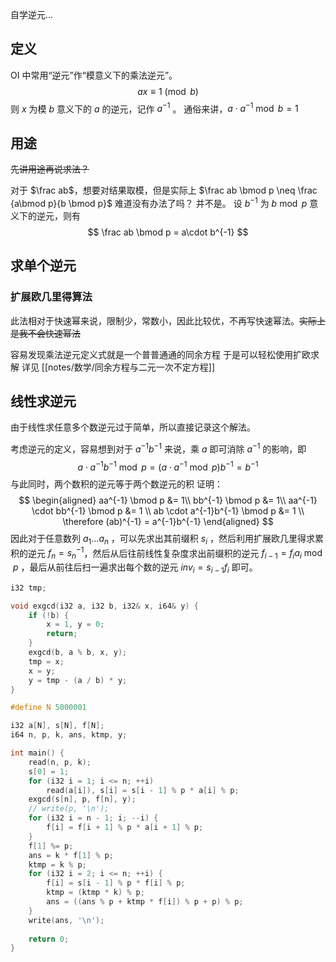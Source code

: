 自学逆元...

## 定义

OI 中常用“逆元”作“模意义下的乘法逆元”。
$$
ax\equiv 1 \pmod b
$$
则 $x$ 为模 $b$ 意义下的 $a$ 的逆元，记作 $a^{-1}$ 。
通俗来讲，$a\cdot a^{-1} \bmod b = 1$ 

## 用途

~~先讲用途再说求法？~~

对于 $\frac ab$，想要对结果取模，但是实际上 $\frac ab \bmod p \neq \frac {a\bmod p}{b \bmod p}$ 
难道没有办法了吗？
并不是。
设 $b^{-1}$ 为 $b \bmod p$ 意义下的逆元，则有
$$
\frac ab \bmod p = a\cdot b^{-1}
$$
## 求单个逆元

### 扩展欧几里得算法
此法相对于快速幂来说，限制少，常数小，因此比较优，不再写快速幂法。~~实际上是我不会快速幂法~~

容易发现乘法逆元定义式就是一个普普通通的同余方程
于是可以轻松使用扩欧求解
详见 [[notes/数学/同余方程与二元一次不定方程]]

## 线性求逆元

由于线性求任意多个数逆元过于简单，所以直接记录这个解法。

考虑逆元的定义，容易想到对于 $a^{-1}b^{-1}$ 来说，乘 $a$ 即可消除 $a^{-1}$ 的影响，即
$$
a\cdot a^{-1}b^{-1} \bmod p = (a\cdot a^{-1} \bmod p)b^{-1} = b^{-1}
$$
与此同时，两个数积的逆元等于两个数逆元的积
证明：
$$
\begin{aligned}
aa^{-1} \bmod p &= 1\\
bb^{-1} \bmod p &= 1\\
aa^{-1} \cdot bb^{-1} \bmod p &= 1 \\
ab \cdot a^{-1}b^{-1} \bmod p &= 1 \\
\therefore (ab)^{-1} = a^{-1}b^{-1}
\end{aligned}
$$
因此对于任意数列 $a_1 \dots a_n$ ，可以先求出其前缀积 $s_i$ ，然后利用扩展欧几里得求累积的逆元 $f_n = s_n^{-1}$，然后从后往前线性复杂度求出前缀积的逆元 $f_{i-1} = f_ia_i \bmod p$    ，最后从前往后扫一遍求出每个数的逆元 $inv_i = s_{i-1}f_i$ 即可。

```cpp
i32 tmp;

void exgcd(i32 a, i32 b, i32& x, i64& y) {
    if (!b) {
        x = 1, y = 0;
        return;
    }
    exgcd(b, a % b, x, y);
    tmp = x;
    x = y;
    y = tmp - (a / b) * y;
}

#define N 5000001

i32 a[N], s[N], f[N];
i64 n, p, k, ans, ktmp, y;

int main() {
    read(n, p, k);
    s[0] = 1;
    for (i32 i = 1; i <= n; ++i)
        read(a[i]), s[i] = s[i - 1] % p * a[i] % p;
    exgcd(s[n], p, f[n], y);
    // write(p, '\n');
    for (i32 i = n - 1; i; --i) {
        f[i] = f[i + 1] % p * a[i + 1] % p;
    }
    f[1] %= p;
    ans = k * f[1] % p;
    ktmp = k % p;
    for (i32 i = 2; i <= n; ++i) {
        f[i] = s[i - 1] % p * f[i] % p;
        ktmp = (ktmp * k) % p;
        ans = ((ans % p + ktmp * f[i]) % p + p) % p;
    }
    write(ans, '\n');
    
    return 0;
}
```